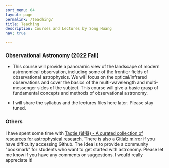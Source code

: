 ```yaml
---
sort_menu: 04
layout: page
permalink: /teaching/
title: Teaching
description: Courses and Lectures by Song Huang
nav: true

---
```


### Observational Astronomy (2022 Fall)

- This course will provide a panoramic view of the landscape of modern astronomical observation, including some of the frontier fields of observational astrophysics. We will focus on the optical/infrared observations and cover the basics of the multi-wavelength and multi-messenger sides of the subject. This course will give a basic grasp of fundamental concepts and methods of observational astronomy.

- I will share the syllabus and the lectures files here later. Please stay tuned.

### Others

I have spent some time with [Taotie (饕餮) - A curated collection of resources for astrophysical research](https://github.com/dr-guangtou/taotie). There is also a [Gitlab mirror](https://gitlab.com/dr-guangtou/taotie) if you have difficulty accessing Github. 
The idea is to provide a community "bookmark" for students who want to get started with astronomy. Please let me know if you have any comments or suggestions. I would really appreciate it!
